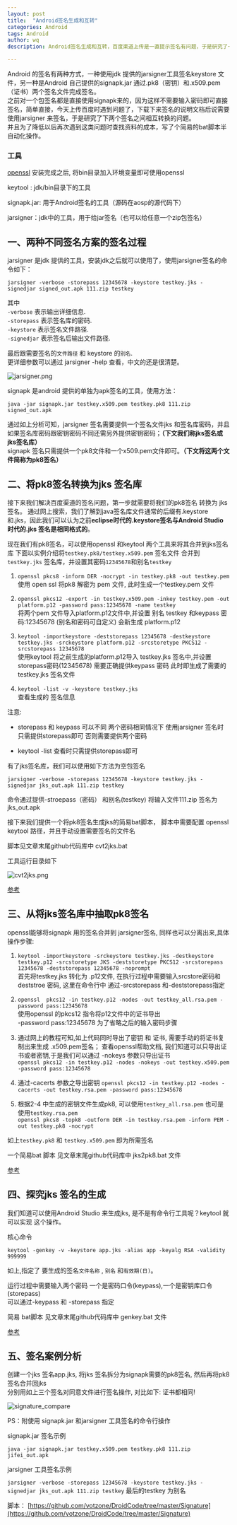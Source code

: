 ```yaml
---
layout: post
title:  "Android签名生成和互转"
categories: Android
tags: Android
author: wq
description: Android签名生成和互转，百度渠道上传是一直提示签名有问题，于是研究了一下jks签名和pk8签名之前互相转换的流程，写了bat 脚本方便以后再次遇到这类问题时快速处理。

---
```


Android 的签名有两种方式，一种使用jdk 提供的jarsigner工具签名keystore 文件，另一种是Android 自己提供的signapk.jar 通过.pk8（密钥）和.x509.pem（证书）两个签名文件完成签名。  
之前对一个包签名都是直接使用signapk来的，因为这样不需要输入密码即可直接签名，简单直接，今天上传百度时遇到问题了，下载下来签名的说明文档后说需要使用jarsigner 来签名，于是研究了下两个签名之间相互转换的问题。  
并且为了降低以后再次遇到这类问题时查找资料的成本，写了个简易的bat脚本半自动化操作。

### 工具
[openssl](http://slproweb.com/products/Win32OpenSSL.html) 安装完成之后, 将bin目录加入环境变量即可使用openssl

keytool : jdk/bin目录下的工具

signapk.jar: 用于Android签名的工具（源码在aosp的源代码下）

jarsigner：jdk中的工具，用于给jar签名（也可以给任意一个zip包签名）

## 一、两种不同签名方案的签名过程
jarsigner 是jdk 提供的工具，安装jdk之后就可以使用了，使用jarsigner签名的命令如下：  

```
jarsigner -verbose -storepass 12345678 -keystore testkey.jks -signedjar signed_out.apk 111.zip testkey
```

其中  
`-verbose` 表示输出详细信息.  
`-storepass` 表示签名库的密码.   
`-keystore` 表示签名文件路径.  
`-signedjar` 表示签名后输出文件路径.  

最后跟需要签名的`文件路径` 和 keystore 的`别名`.  
更详细参数可以通过 jarsigner -help 查看，中文的还是很清楚。

![jarsigner.png](assets/jarsigner.png)

signapk 是android 提供的单独为apk签名的工具，使用方法：

```
java -jar signapk.jar testkey.x509.pem testkey.pk8 111.zip signed_out.apk
```

通过如上分析可知，jarsigner 签名需要提供一个签名文件jks 和签名库密码，并且如果签名库密码跟密钥密码不同还需另外提供密钥密码；**（下文我们称jks签名或jks签名库）**  
signapk 签名只需提供一个pk8文件和一个x509.pem文件即可。**（下文将这两个文件简称为pk8签名）**

## 二、将pk8签名转换为jks 签名库
接下来我们解决百度渠道的签名问题，第一步就需要将我们的pk8签名 转换为 jks签名。
通过网上搜索，我们了解到java签名库文件通常的后缀有.keystore 和.jks，因此我们可以认为之前**eclipse时代的.keystore签名与Android Studio 时代的.jks 签名是相同格式的**。

现在我们有pk8签名，可以使用openssl 和keytool 两个工具来将其合并到jks签名库
下面以实例介绍将`testkey.pk8/testkey.x509.pem` 签名文件 合并到`testkey.jks` 签名库，并设置其密码`12345678`和别名`testkey`

1. `openssl pkcs8 -inform DER -nocrypt -in testkey.pk8 -out testkey.pem`   
使用 open ssl 将pk8 解密为 pem 文件, 此时生成一个testkey.pem 文件

2. `openssl pkcs12 -export -in testkey.x509.pem -inkey testkey.pem -out platform.p12 -password pass:12345678 -name testkey`   
将两个pem 文件导入platform.p12文件中,并设置 别名 testkey 和keypass 密码:12345678 (别名和密码可自定义)
会新生成 platform.p12
3. `keytool -importkeystore -deststorepass 12345678 -destkeystore testkey.jks -srckeystore platform.p12 -srcstoretype PKCS12 -srcstorepass 12345678`  
使用keytool 将之前生成的platform.p12导入 testkey.jks 签名中,并设置storepass密码(12345678) 
需要正确提供keypass 密码
此时即生成了需要的testkey.jks 签名文件
4. `keytool -list -v -keystore testkey.jks`  
查看生成的 签名信息

注意: 

* storepass 和 keypass 可以不同
两个密码相同情况下 使用jarsigner 签名时只需提供storepass即可
否则需要提供两个密码

* keytool -list 查看时只需提供storepass即可

有了jks签名库，我们可以使用如下方法为空包签名

```jarsigner -verbose -storepass 12345678 -keystore testkey.jks -signedjar jks_out.apk 111.zip testkey```

命令通过提供-stroepass（密码） 和别名(testkey) 将输入文件111.zip 签名为jks_out.apk

接下来我们提供一个将pk8签名生成jks的简易bat脚本， 脚本中需要配置 openssl keytool 路径，并且手动设置需要签名的文件名

脚本见文章末尾github代码库中 cvt2jks.bat

工具运行目录如下

![cvt2jks.png](assets/cvt2jks.png)

[参考](https://blog.csdn.net/S_targaze_R/article/details/50739802)

## 三、从将jks签名库中抽取pk8签名

openssl能够将signapk 用的签名合并到 jarsigner签名, 同样也可以分离出来,具体操作步骤:

1. `keytool -importkeystore -srckeystore testkey.jks -destkeystore testkey.p12 -srcstoretype JKS -deststoretype PKCS12 -srcstorepass 12345678 -deststorepass 12345678 -noprompt`    
首先将testkey.jks 转化为 .p12文件, 在执行过程中需要输入srcstore密码和 deststroe 密码, 这里在命令行中 通过-srcstorepass 和-deststorepass指定

2. `openssl  pkcs12 -in testkey.p12 -nodes -out testkey_all.rsa.pem -password pass:12345678`   
使用openssl 的pkcs12 指令将p12文件中的证书导出   
-password pass:12345678 为了省略之后的输入密码步骤
3. 通过网上的教程可知,如上代码同时导出了密钥 和 证书, 需要手动的将证书复制出来生成 .x509.pem签名； 查看openssl帮助文档, 我们知道可以只导出证书或者密钥,于是我们可以通过 -nokeys 参数只导出证书  
`openssl pkcs12 -in testkey.p12 -nodes -nokeys -out testkey.x509.pem -password pass:12345678`  

4. 通过-cacerts 参数之导出密钥
`openssl pkcs12 -in testkey.p12 -nodes -cacerts -out testkey.rsa.pem -password pass:12345678`

5. 根据2-4 中生成的密钥文件生成pk8, 可以使用`testkey_all.rsa.pem` 也可是使用`testkey.rsa.pem`   
`openssl pkcs8 -topk8 -outform DER -in testkey.rsa.pem -inform PEM -out testkey.pk8 -nocrypt`  

如上`testkey.pk8` 和 `testkey.x509.pem` 即为所需签名

一个简易bat 脚本
见文章末尾github代码库中 jks2pk8.bat 文件

[参考](https://blog.csdn.net/sendwave/article/details/73699352)

## 四、探究jks 签名的生成
我们知道可以使用Android Studio 来生成jks, 是不是有命令行工具呢？keytool 就可以实现 这个操作。

核心命令 

```keytool -genkey -v -keystore app.jks -alias app -keyalg RSA -validity 999999```

如上,指定了 要生成的签名`文件名称` , `别名` 和`有效期(日)`。

运行过程中需要输入两个密码 一个是密码口令(keypass),一个是密钥库口令(storepass)   
可以通过-keypass 和 -storepass 指定

简易 bat脚本
见文章末尾github代码库中 genkey.bat 文件

[参考](https://blog.csdn.net/darkengine/article/details/42773745)

## 五、签名案例分析
创建一个jks 签名app.jks, 将jks 签名拆分为signapk需要的pk8签名, 然后再将pk8 签名合并回jks   
分别用如上三个签名对同意文件进行签名操作, 对比如下: 证书都相同!

![signature_compare](assets/signature_compare.png)


PS：附使用 signapk.jar 和jarsigner 工具签名的命令行操作

signapk.jar 签名示例

```java -jar signapk.jar testkey.x509.pem testkey.pk8 111.zip jifei_out.apk```

jarsigner 工具签名示例

```jarsigner -verbose -storepass 12345678 -keystore testkey.jks -signedjar jks_out.apk 111.zip testkey```
最后的testkey 为别名

脚本：
[https://github.com/votzone/DroidCode/tree/master/Signature](https://github.com/votzone/DroidCode/tree/master/Signature)